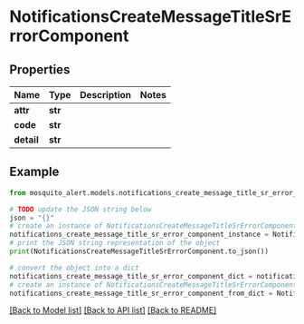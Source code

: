 # NotificationsCreateMessageTitleSrErrorComponent


## Properties

Name | Type | Description | Notes
------------ | ------------- | ------------- | -------------
**attr** | **str** |  | 
**code** | **str** |  | 
**detail** | **str** |  | 

## Example

```python
from mosquito_alert.models.notifications_create_message_title_sr_error_component import NotificationsCreateMessageTitleSrErrorComponent

# TODO update the JSON string below
json = "{}"
# create an instance of NotificationsCreateMessageTitleSrErrorComponent from a JSON string
notifications_create_message_title_sr_error_component_instance = NotificationsCreateMessageTitleSrErrorComponent.from_json(json)
# print the JSON string representation of the object
print(NotificationsCreateMessageTitleSrErrorComponent.to_json())

# convert the object into a dict
notifications_create_message_title_sr_error_component_dict = notifications_create_message_title_sr_error_component_instance.to_dict()
# create an instance of NotificationsCreateMessageTitleSrErrorComponent from a dict
notifications_create_message_title_sr_error_component_from_dict = NotificationsCreateMessageTitleSrErrorComponent.from_dict(notifications_create_message_title_sr_error_component_dict)
```
[[Back to Model list]](../README.md#documentation-for-models) [[Back to API list]](../README.md#documentation-for-api-endpoints) [[Back to README]](../README.md)


